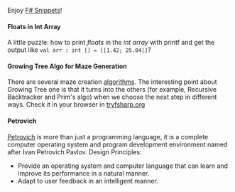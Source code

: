 Enjoy [F# Snippets](http://fssnip.net)!


#### Floats in Int Array
A little puzzle: how to print *floats* in the *int array* with printf and get the output like `val arr : int [] = [|1.42; 25.04|]`?

#### Growing Tree Algo for Maze Generation
There are several maze creation [algorithms](http://www.astrolog.org/labyrnth/algrithm.htm). The interesting point about Growing Tree one is that it turns into the others (for example, Recursive Backtracker and Prim's algo) when we choose the next step in different ways. Check it in your browser in [tryfsharp.org](http://www.tryfsharp.org/Tutorials.aspx?view=1&example=http://fssnip.net/raw/7x#)

#### Petrovich
[Petrovich](http://www.dangermouse.net/esoteric/petrovich.html) is more than just a programming language, it is a complete computer operating system and program development environment named after Ivan Petrovich Pavlov. Design Principles: 

* Provide an operating system and computer language that can learn and improve its performance in a natural manner.
* Adapt to user feedback in an intelligent manner.

